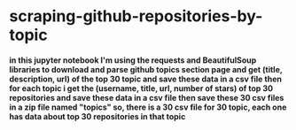 # scraping-github-repositories-by-topic
#### in this jupyter notebook I'm using the requests and BeautifulSoup libraries to download and parse github topics section page and get (title, description, url)  of the top 30 topic and save these data in a csv file then for each topic i get the (username, title, url, number of stars) of top 30 repositories and save these data in a csv file then save these 30 csv files in a zip file named "topics" so, there is a 30 csv file for 30 topic, each one has data about top 30 repositories in that topic
